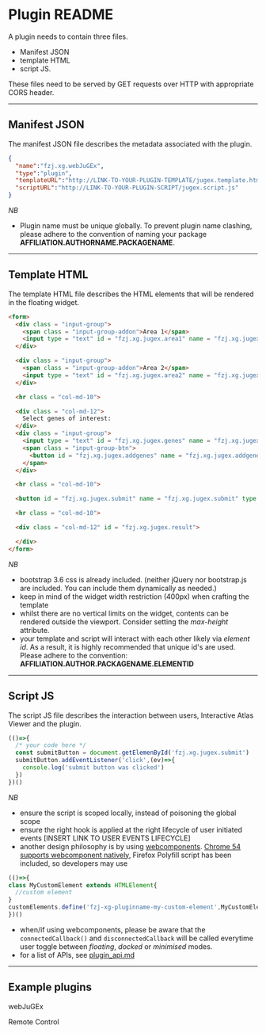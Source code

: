 Plugin README
======
A plugin needs to contain three files. 
- Manifest JSON
- template HTML
- script JS. 

These files need to be served by GET requests over HTTP with appropriate CORS header.

---
Manifest JSON
------
The manifest JSON file describes the metadata associated with the plugin. 

```json
{
  "name":"fzj.xg.webJuGEx",
  "type":"plugin",
  "templateURL":"http://LINK-TO-YOUR-PLUGIN-TEMPLATE/jugex.template.html",
  "scriptURL":"http://LINK-TO-YOUR-PLUGIN-SCRIPT/jugex.script.js"
}
```
*NB* 
- Plugin name must be unique globally. To prevent plugin name clashing, please adhere to the convention of naming your package **AFFILIATION.AUTHORNAME.PACKAGENAME**. 


---
Template HTML
------
The template HTML file describes the HTML elements that will be rendered in the floating widget.


```html
<form>
  <div class = "input-group">
    <span class = "input-group-addon">Area 1</span>
    <input type = "text" id = "fzj.xg.jugex.area1" name = "fzj.xg.jugex.area1" class = "form-control" placeholder="Select a region" value = "">
  </div>

  <div class = "input-group">
    <span class = "input-group-addon">Area 2</span>
    <input type = "text" id = "fzj.xg.jugex.area2" name = "fzj.xg.jugex.area2" class = "form-control" placeholder="Select a region" value = "">
  </div>

  <hr class = "col-md-10">

  <div class = "col-md-12">
    Select genes of interest:
  </div>
  <div class = "input-group">
    <input type = "text" id = "fzj.xg.jugex.genes" name = "fzj.xg.jugex.genes" class = "form-control" placeholder = "Genes of interest ...">
    <span class = "input-group-btn">
      <button id = "fzj.xg.jugex.addgenes" name = "fzj.xg.jugex.addgenes" class = "btn btn-default" type = "button">Add</button>
    </span>
  </div>

  <hr class = "col-md-10">

  <button id = "fzj.xg.jugex.submit" name = "fzj.xg.jugex.submit" type = "button" class = "btn btn-default btn-block">Submit</button>

  <hr class = "col-md-10">

  <div class = "col-md-12" id = "fzj.xg.jugex.result">

  </div>
</form>
```
*NB*
- bootstrap 3.6 css is already included. (neither jQuery nor bootstrap.js are included. You can include them dynamically as needed.)
- keep in mind of the widget width restriction (400px) when crafting the template
- whilst there are no vertical limits on the widget, contents can be rendered outside the viewport. Consider setting the *max-height* attribute.
- your template and script will interact with each other likely via *element id*. As a result, it is highly recommended that unique id's are used. Please adhere to the convention: **AFFILIATION.AUTHOR.PACKAGENAME.ELEMENTID** 
---
Script JS
------
The script JS file describes the interaction between users, Interactive Atlas Viewer and the plugin.

```javascript
(()=>{
  /* your code here */
  const submitButton = document.getElemenById('fzj.xg.jugex.submit')
  submitButton.addEventListener('click',(ev)=>{
    console.log('submit button was clicked')
  })
})()
```
*NB*
- ensure the script is scoped locally, instead of poisoning the global scope
- ensure the right hook is applied at the right lifecycle of user initiated events [INSERT LINK TO USER EVENTS LIFECYCLE]
- another design philosophy is by using [webcomponents](https://www.webcomponents.org/). [Chrome 54 supports webcomponent natively](https://www.chromestatus.com/feature/4696261944934400), Firefox Polyfill script has been included, so developers may use 
```javascript
(()=>{
class MyCustomElement extends HTMLElement{
  //custom element
}
customElements.define('fzj-xg-pluginname-my-custom-element',MyCustomElement)
})()
```
- when/if using webcomponents, please be aware that the `connectedCallback()` and `disconnectedCallback` will be called everytime user toggle between *floating*, *docked* or *minimised* modes. 
- for a list of APIs, see [plugin_api.md](plugin_api.md)

---

Example plugins
---
webJuGEx

Remote Control

